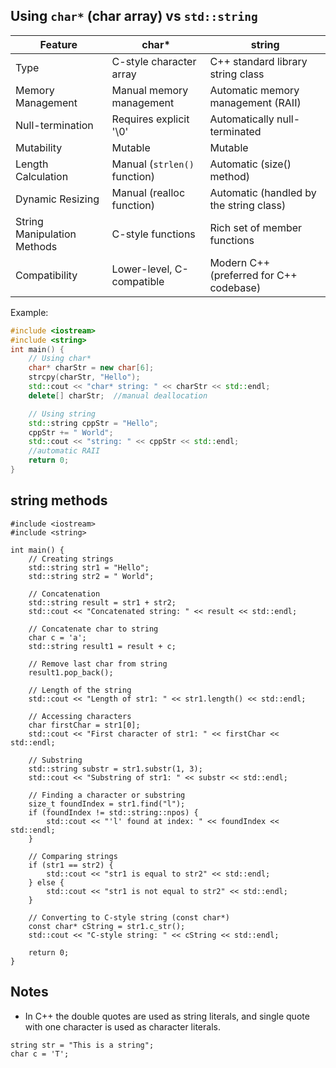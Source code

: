 ## Using ```char*``` (char array) vs ```std::string``` 
| Feature                      | char*                     | string                                      |
|------------------------------|---------------------------|---------------------------------------------|
| Type                         | C-style character array   | C++ standard library string class         |
| Memory Management            | Manual memory management | Automatic memory management (RAII)         |
| Null-termination             | Requires explicit '\0'    | Automatically null-terminated            |
| Mutability                   | Mutable                   | Mutable                                     |
| Length Calculation           | Manual (```strlen()``` function)  | Automatic (size() method)                  |
| Dynamic Resizing            | Manual (realloc function) | Automatic (handled by the string class)   |
| String Manipulation Methods | C-style functions         | Rich set of member functions               |
| Compatibility                | Lower-level, C-compatible | Modern C++ (preferred for C++ codebase)    |

Example:

```cpp
#include <iostream>
#include <string>
int main() {
    // Using char*
    char* charStr = new char[6];
    strcpy(charStr, "Hello");
    std::cout << "char* string: " << charStr << std::endl;
    delete[] charStr;  //manual deallocation

    // Using string
    std::string cppStr = "Hello";
    cppStr += " World";
    std::cout << "string: " << cppStr << std::endl; 
    //automatic RAII
    return 0;
}
```

## string methods
```
#include <iostream>
#include <string>

int main() {
    // Creating strings
    std::string str1 = "Hello";
    std::string str2 = " World";

    // Concatenation
    std::string result = str1 + str2;
    std::cout << "Concatenated string: " << result << std::endl;

    // Concatenate char to string
    char c = 'a';
    std::string result1 = result + c;

    // Remove last char from string
    result1.pop_back();

    // Length of the string
    std::cout << "Length of str1: " << str1.length() << std::endl;

    // Accessing characters
    char firstChar = str1[0];
    std::cout << "First character of str1: " << firstChar << std::endl;

    // Substring
    std::string substr = str1.substr(1, 3);
    std::cout << "Substring of str1: " << substr << std::endl;

    // Finding a character or substring
    size_t foundIndex = str1.find("l");
    if (foundIndex != std::string::npos) {
        std::cout << "'l' found at index: " << foundIndex << std::endl;
    }

    // Comparing strings
    if (str1 == str2) {
        std::cout << "str1 is equal to str2" << std::endl;
    } else {
        std::cout << "str1 is not equal to str2" << std::endl;
    }

    // Converting to C-style string (const char*)
    const char* cString = str1.c_str();
    std::cout << "C-style string: " << cString << std::endl;

    return 0;
}
```

## Notes
- In C++ the double quotes are used as string literals, and single quote with one character is used as character literals.
```
string str = "This is a string";
char c = 'T';
```
